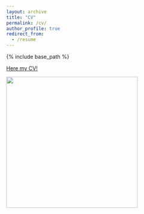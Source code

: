 ```yaml
---
layout: archive
title: "CV"
permalink: /cv/
author_profile: true
redirect_from:
  - /resume
---
```


{% include base_path %}

[Here my CV!](https://gaiaghirardi.github.io/files/CV_ME.pdf) 


<img src="http://gaiaghirardi.github.io/images/off.jpeg" width="350" />

